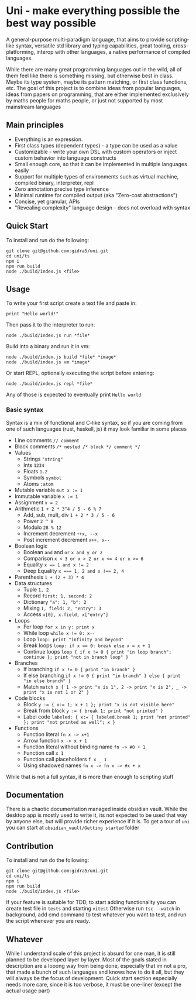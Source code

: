 # Uni - make everything possible the best way possible
A general-purpose multi-paradigm language, that aims to provide scripting-like syntax, versatile std library and typing capabilities, great tooling, cross-platforming, interop with other languages, a native performance of compiled languages.

While there are many great programming languages out in the wild, all of them feel like there is something missing, but otherwise best in class. Maybe its type system, maybe its pattern matching, or first class functions, etc. The goal of this project is to combine ideas from popular languages, ideas from papers on programming, that are either implemented exclusively by maths people for maths people, or just not supported by most mainstream languages

## Main principles
* Everything is an expression.
* First class types (dependent types) - a type can be used as a value
* Customizable - write your own DSL with custom operators or inject custom behavior into language constructs
* Small enough core, so that it can be implemented in multiple languages easily
* Support for multiple types of environments such as virtual machine, compiled binary, interpreter, repl
* Zero annotation precise type inference
* Minimal runtime for compiled output (aka "Zero-cost abstractions")
* Concise, yet granular, APIs
* "Revealing complexity" language design - does not overload with syntax

## Quick Start
To install and run do the following:
```
git clone git@github.com:gidra5/uni.git
cd uni/ts
npm i
npm run build
node ./build/index.js <file>
```

## Usage

To write your first script create a text file and paste in:
```
print "Hello world!"
```
Then pass it to the interpreter to run:
```
node ./build/index.js run *file*
```
Build into a binary and run it in vm: 
```
node ./build/index.js build *file* *image*
node ./build/index.js vm *image*
```
Or start REPL, optionally executing the script before entering: 
```
node ./build/index.js repl *file*
```
Any of those is expected to eventually print `Hello world`

### Basic syntax
Syntax is a mix of functional and C-like syntax, so if you are coming from one of such languages (rust, haskell, js) it may look familiar in some places

* Line comments `// comment`
* Block comments `/* nested /* block */ comment */`
* Values
  * Strings `"string"`
  * Ints `1234`
  * Floats `1.2`
  * Symbols `symbol`
  * Atoms `:atom`
* Mutable variable `mut x := 1`
* Immutable variable `x := 1`
* Assignment `x = 2`
* Arithmetic `1 + 2 * 3^4 / 5 - 6 % 7`
  * Add, sub, mult, div `1 + 2 * 3 / 5 - 6`
  * Power `2 ^ 8`
  * Modulo `28 % 12`
  * Increment decrement `++x, --x`
  * Post increment decrement `x++, x--`
* Boolean logic
  * Boolean `and` and `or` `x and y or z`
  * Comparison `x < 3 or x > 2 or x <= 4 or x >= 6`
  * Equality `x == 1 and x != 2`
  * Deep Equality `x === 1, 2 and x !== 2, 4`
* Parenthesis `1 + (2 + 3) * 4`
* Data structures
  * Tuple `1, 2`
  * Record `first: 1, second: 2`
  * Dictionary `"a": 1, "b": 2`
  * Mixing `1, field: 2, "entry": 3`
  * Access `x[0], x.field, x["entry"]`
* Loops
  * For loop `for x in y: print x`
  * While loop `while x != 0: x--`
  * Loop `loop: print "infinity and beyond"`
  * Break loops `loop: if x == 0: break else x = x + 1`
  * Continue loops `loop { if x != 0 { print "in loop branch"; continue }; print "not in branch loop" }`
* Branches
  * If branching `if x != 0 { print "in branch" }`
  * If else branching `if x != 0 { print "in branch" } else { print "in else branch" }`
  * Match `match x { 1 -> print "x is 1", 2 -> print "x is 2", _ -> print "x is not 1 or 2" }`
* Code blocks
  * Block `y := { x:= 1; x + 1 }; print "x is not visible here"`
  * Break from block `y := { break 1; print "not printed" }`
  * Label code `labeled: { x:= { labeled.break 1; print "not printed" }; print "not printed as well"; x }`
* Functions
  * Function literal `fn x -> x+1`
  * Arrow function `x -> x + 1`
  * Function literal without binding name `fn -> #0 + 1`
  * Function call `x 1`
  * Function call placeholders `f x _ 1`
  * Using shadowed names `fn x -> fn x -> #x + x`

While that is not a full syntax, it is more than enough to scripting stuff

## Documentation
There is a chaotic documentation managed inside obsidian vault. While the desktop app is mostly used to write it, its not expected to be used that way by anyone else, but will provide richer experience if it is. To get a tour of `uni` you can start at `obsidian_vault/Getting started` folder

## Contribution

To install and run do the following:
```
git clone git@github.com:gidra5/uni.git
cd uni/ts
npm i
npm run build
node ./build/index.js <file>
```

If your feature is suitable for TDD, to start adding functionality you can create test file in `tests` and starting `vitest`
Otherwise run `tsc --watch` in background, add cmd command to test whatever you want to test, and run the script whenever you are ready.

## Whatever

While I understand scale of this project is absurd for one man, it is still planned to be developed layer by layer. Most of the goals stated in description are a looong way from being done, especially that im not a pro, that made a bunch of such languages and knows how to do it all, but they will always be the focus of development.
Quick start section especially needs more care, since it is too verbose, it must be one-liner (except the actual usage part)